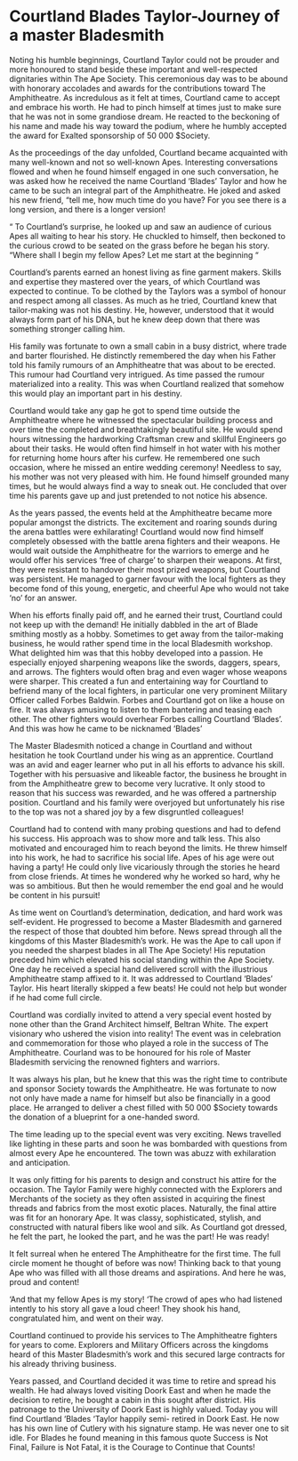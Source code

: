 # Courtland Blades Taylor-Journey of a master Bladesmith

Noting his humble beginnings, Courtland Taylor could not be prouder and more honoured to stand beside these important and well-respected dignitaries within The Ape Society. This ceremonious day was to be abound with honorary accolades and awards for the contributions toward The Amphitheatre. As incredulous as it felt at times, Courtland came to accept and embrace his worth. He had to pinch himself at times just to make sure that he was not in some grandiose dream. He reacted to the beckoning of his name and made his way toward the podium, where he humbly accepted the award for Exalted sponsorship of 50 000 $Society.

&#x20;As the proceedings of the day unfolded, Courtland became acquainted with many well-known and not so well-known Apes. Interesting conversations flowed and when he found himself engaged in one such conversation, he was asked how he received the name Courtland ‘Blades’ Taylor and how he came to be such an integral part of the Amphitheatre. He joked and asked his new friend, “tell me, how much time do you have? For you see there is a long version, and there is a longer version!&#x20;

“ To Courtland’s surprise, he looked up and saw an audience of curious Apes all waiting to hear his story. He chuckled to himself, then beckoned to the curious crowd to be seated on the grass before he began his story. “Where shall I begin my fellow Apes? Let me start at the beginning “

&#x20;Courtland’s parents earned an honest living as fine garment makers. Skills and expertise they mastered over the years, of which Courtland was expected to continue. To be clothed by the Taylors was a symbol of honour and respect among all classes. As much as he tried, Courtland knew that tailor-making was not his destiny. He, however, understood that it would always form part of his DNA, but he knew deep down that there was something stronger calling him.

&#x20;His family was fortunate to own a small cabin in a busy district, where trade and barter flourished. He distinctly remembered the day when his Father told his family rumours of an Amphitheatre that was about to be erected. This rumour had Courtland very intrigued. As time passed the rumour materialized into a reality. This was when Courtland realized that somehow this would play an important part in his destiny.

&#x20;Courtland would take any gap he got to spend time outside the Amphitheatre where he witnessed the spectacular building process and over time the completed and breathtakingly beautiful site. He would spend hours witnessing the hardworking Craftsman crew and skillful Engineers go about their tasks. He would often find himself in hot water with his mother for returning home hours after his curfew. He remembered one such occasion, where he missed an entire wedding ceremony! Needless to say, his mother was not very pleased with him. He found himself grounded many times, but he would always find a way to sneak out. He concluded that over time his parents gave up and just pretended to not notice his absence.

&#x20;As the years passed, the events held at the Amphitheatre became more popular amongst the districts. The excitement and roaring sounds during the arena battles were exhilarating! Courtland would now find himself completely obsessed with the battle arena fighters and their weapons. He would wait outside the Amphitheatre for the warriors to emerge and he would offer his services ‘free of charge’ to sharpen their weapons. At first, they were resistant to handover their most prized weapons, but Courtland was persistent. He managed to garner favour with the local fighters as they become fond of this young, energetic, and cheerful Ape who would not take ‘no’ for an answer.

&#x20;When his efforts finally paid off, and he earned their trust, Courtland could not keep up with the demand! He initially dabbled in the art of Blade smithing mostly as a hobby. Sometimes to get away from the tailor-making business, he would rather spend time in the local Bladesmith workshop. What delighted him was that this hobby developed into a passion. He especially enjoyed sharpening weapons like the swords, daggers, spears, and arrows. The fighters would often brag and even wager whose weapons were sharper. This created a fun and entertaining way for Courtland to befriend many of the local fighters, in particular one very prominent Military Officer called Forbes Baldwin. Forbes and Courtland got on like a house on fire. It was always amusing to listen to them bantering and teasing each other. The other fighters would overhear Forbes calling Courtland ‘Blades’. And this was how he came to be nicknamed ‘Blades’

&#x20;The Master Bladesmith noticed a change in Courtland and without hesitation he took Courtland under his wing as an apprentice. Courtland was an avid and eager learner who put in all his efforts to advance his skill. Together with his persuasive and likeable factor, the business he brought in from the Amphitheatre grew to become very lucrative. It only stood to reason that his success was rewarded, and he was offered a partnership position. Courtland and his family were overjoyed but unfortunately his rise to the top was not a shared joy by a few disgruntled colleagues!

&#x20;Courtland had to contend with many probing questions and had to defend his success. His approach was to show more and talk less. This also motivated and encouraged him to reach beyond the limits. He threw himself into his work, he had to sacrifice his social life. Apes of his age were out having a party! He could only live vicariously through the stories he heard from close friends. At times he wondered why he worked so hard, why he was so ambitious. But then he would remember the end goal and he would be content in his pursuit!

&#x20;As time went on Courtland’s determination, dedication, and hard work was self-evident. He progressed to become a Master Bladesmith and garnered the respect of those that doubted him before. News spread through all the kingdoms of this Master Bladesmith’s work. He was the Ape to call upon if you needed the sharpest blades in all The Ape Society! His reputation preceded him which elevated his social standing within the Ape Society. One day he received a special hand delivered scroll with the illustrious Amphitheatre stamp affixed to it. It was addressed to Courtland ‘Blades’ Taylor. His heart literally skipped a few beats! He could not help but wonder if he had come full circle.

&#x20;Courtland was cordially invited to attend a very special event hosted by none other than the Grand Architect himself, Beltran White. The expert visionary who ushered the vision into reality! The event was in celebration and commemoration for those who played a role in the success of The Amphitheatre. Courland was to be honoured for his role of Master Bladesmith servicing the renowned fighters and warriors.

&#x20;It was always his plan, but he knew that this was the right time to contribute and sponsor Society towards the Amphitheatre. He was fortunate to now not only have made a name for himself but also be financially in a good place. He arranged to deliver a chest filled with 50 000 $Society towards the donation of a blueprint for a one-handed sword.

&#x20;The time leading up to the special event was very exciting. News travelled like lighting in these parts and soon he was bombarded with questions from almost every Ape he encountered. The town was abuzz with exhilaration and anticipation.

&#x20;It was only fitting for his parents to design and construct his attire for the occasion. The Taylor Family were highly connected with the Explorers and Merchants of the society as they often assisted in acquiring the finest threads and fabrics from the most exotic places. Naturally, the final attire was fit for an honorary Ape. It was classy, sophisticated, stylish, and constructed with natural fibers like wool and silk. As Courtland got dressed, he felt the part, he looked the part, and he was the part! He was ready!

&#x20;It felt surreal when he entered The Amphitheatre for the first time. The full circle moment he thought of before was now! Thinking back to that young Ape who was filled with all those dreams and aspirations. And here he was, proud and content!

&#x20;‘And that my fellow Apes is my story! ‘The crowd of apes who had listened intently to his story all gave a loud cheer! They shook his hand, congratulated him, and went on their way.

&#x20;Courtland continued to provide his services to The Amphitheatre fighters for years to come. Explorers and Military Officers across the kingdoms heard of this Master Bladesmith’s work and this secured large contracts for his already thriving business.

&#x20;Years passed, and Courtland decided it was time to retire and spread his wealth. He had always loved visiting Doork East and when he made the decision to retire, he bought a cabin in this sought after district. His patronage to the University of Doork East is highly valued. Today you will find Courtland ‘Blades ‘Taylor happily semi- retired in Doork East. He now has his own line of Cutlery with his signature stamp. He was never one to sit idle. For Blades he found meaning in this famous quote Success is Not Final, Failure is Not Fatal, it is the Courage to Continue that Counts!
